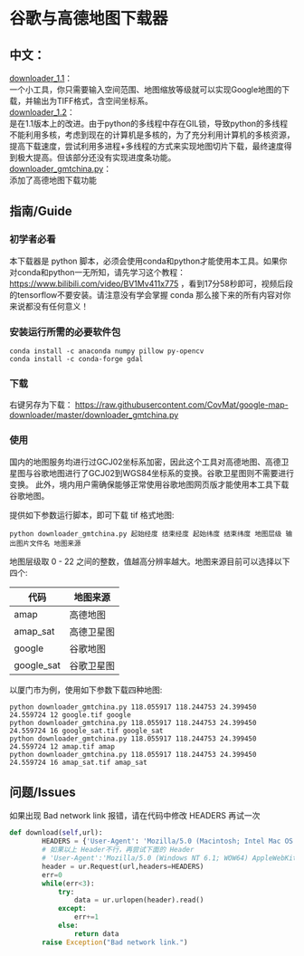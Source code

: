 # 谷歌与高德地图下载器

## 中文：  
[downloader_1.1](https://github.com/zhengjie9510/Google-Map-Downloader/blob/master/downloader_1.1.py)：  
    一个小工具，你只需要输入空间范围、地图缩放等级就可以实现Google地图的下载，并输出为TIFF格式，含空间坐标系。  
[downloader_1.2](https://github.com/zhengjie9510/Google-Map-Downloader/blob/master/downloader_1.2.py)：  
    是在1.1版本上的改进。由于python的多线程中存在GIL锁，导致python的多线程不能利用多核，考虑到现在的计算机是多核的，为了充分利用计算机的多核资源，提高下载速度，尝试利用多进程+多线程的方式来实现地图切片下载，最终速度得到极大提高。但该部分还没有实现进度条功能。  
[downloader_gmtchina.py](https://github.com/CovMat/google-map-downloader/blob/master/downloader_gmtchina.py)：  
    添加了高德地图下载功能 

## 指南/Guide
### 初学者必看
本下载器是 python 脚本，必须会使用conda和python才能使用本工具。如果你对conda和python一无所知，请先学习这个教程： https://www.bilibili.com/video/BV1Mv411x775 ，看到17分58秒即可，视频后段的tensorflow不要安装。请注意没有学会掌握 conda 那么接下来的所有内容对你来说都没有任何意义！

### 安装运行所需的必要软件包
```shell
conda install -c anaconda numpy pillow py-opencv
conda install -c conda-forge gdal 
```
### 下载
右键另存为下载： https://raw.githubusercontent.com/CovMat/google-map-downloader/master/downloader_gmtchina.py

### 使用
国内的地图服务均进行过GCJ02坐标系加密，因此这个工具对高德地图、高德卫星图与谷歌地图进行了GCJ02到WGS84坐标系的变换。谷歌卫星图则不需要进行变换。
此外，境内用户需确保能够正常使用谷歌地图网页版才能使用本工具下载谷歌地图。

提供如下参数运行脚本，即可下载 tif 格式地图:
```shell
python downloader_gmtchina.py 起始经度 结束经度 起始纬度 结束纬度 地图层级 输出图片文件名 地图来源
```
地图层级取 0 - 22 之间的整数，值越高分辨率越大。地图来源目前可以选择以下四个:

|代码|地图来源|
|  ----  | ----  |
|amap     |   高德地图|
|amap_sat  |  高德卫星图|
|google    |  谷歌地图|
|google_sat | 谷歌卫星图|

以厦门市为例，使用如下参数下载四种地图:

```shell
python downloader_gmtchina.py 118.055917 118.244753 24.399450 24.559724 12 google.tif google
python downloader_gmtchina.py 118.055917 118.244753 24.399450 24.559724 16 google_sat.tif google_sat
python downloader_gmtchina.py 118.055917 118.244753 24.399450 24.559724 12 amap.tif amap
python downloader_gmtchina.py 118.055917 118.244753 24.399450 24.559724 16 amap_sat.tif amap_sat
```

## 问题/Issues
如果出现 Bad network link 报错，请在代码中修改 HEADERS 再试一次
```python
def download(self,url):
        HEADERS = {'User-Agent': 'Mozilla/5.0 (Macintosh; Intel Mac OS X 10_7_5) AppleWebKit/537.36 (KHTML, like Gecko) Chrome/29.0.1547.76 Safari/537.36'}
        # 如果以上 Header不行，再尝试下面的 Header
        # 'User-Agent':'Mozilla/5.0 (Windows NT 6.1; WOW64) AppleWebKit/537.36 (KHTML, like Gecko) Chrome/63.0.3239.132 Safari/537.36 QIHU 360SE'
        header = ur.Request(url,headers=HEADERS)
        err=0
        while(err<3):
            try:
                data = ur.urlopen(header).read()
            except:
                err+=1
            else:
                return data
        raise Exception("Bad network link.")
```
